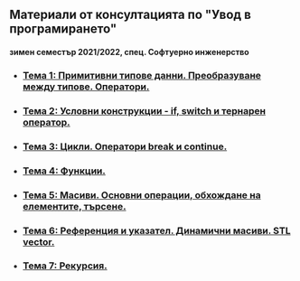 ## Материали от консултацията по "Увод в програмирането"
#### зимен семестър 2021/2022, спец. Софтуерно инженерство

- ### [Тема 1: Примитивни типове данни. Преобразуване между типове. Оператори.]()
- ### [Тема 2: Условни конструкции - if, switch и тернарен оператор.]()
- ### [Тема 3: Цикли. Оператори break и continue.]()
- ### [Тема 4: Функции.]()
- ### [Тема 5: Масиви. Основни операции, обхождане на елементите, търсене.]()
- ### [Тема 6: Референция и указател. Динамични масиви. STL vector.]()
- ### [Тема 7: Рекурсия.]()